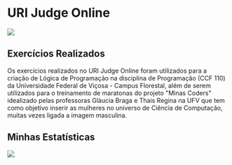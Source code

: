 # URI Judge Online

![](<https://i.pinimg.com/originals/26/40/a3/2640a32fa98d039adaa963b72221b058.png>)

## Exercícios Realizados

Os exercícios realizados no URI Judge Online foram utilizados para a criação de Lógica de Programação na disciplina de Programação (CCF 110) da Universidade Federal de Viçosa - Campus Florestal, além de serem utilizados para o treinamento de maratonas do projeto "Minas Coders" idealizado pelas professoras Gláucia Braga e Thais Regina na UFV que tem como objetivo inserir as mulheres no universo de Ciência de Computação, muitas vezes ligada a imagem masculina.

## Minhas Estatísticas

![](<https://i.pinimg.com/originals/8c/18/c0/8c18c0f35d3906e21c1efcd1ac0c22fa.png>)
